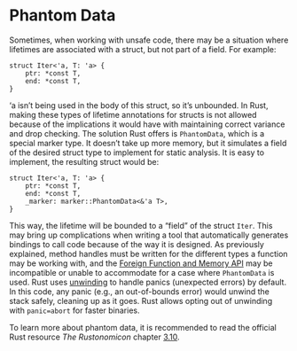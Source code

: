 # Phantom Data
Sometimes, when working with unsafe code, there may be a situation where
lifetimes are associated with a struct, but not part of a field. For example:
```rust,ignore
struct Iter<'a, T: 'a> {
    ptr: *const T,
    end: *const T,
}
```
‘a isn’t being used in the body of this struct, so it’s unbounded. In Rust,
making these types of lifetime annotations for structs is not allowed because
of the implications it would have with maintaining correct variance and drop
checking. The solution Rust offers is `PhantomData`, which is a special marker
type. It doesn’t take up more memory, but it simulates a field of the desired struct
type to implement for static analysis. It is easy to implement, the
resulting struct would be:
```rust,ignore
struct Iter<'a, T: 'a> {
    ptr: *const T,
    end: *const T,
    _marker: marker::PhantomData<&'a T>,
}
```
This way, the lifetime will be bounded to a “field” of the struct `Iter`. This may
bring up complications when writing a tool that automatically generates
bindings to call code because of the way it is designed. As previously
explained, method handles must be written for the different types a
function may be working with, and the [Foreign Function and Memory API](https://openjdk.org/jeps/454)
may be incompatible or unable to accommodate for a case where
`PhantomData` is used.
Rust uses [unwinding](unwinding.md) to handle panics (unexpected errors) by default.
In this code, any panic (e.g., an out-of-bounds error) would unwind the stack
safely, cleaning up as it goes. Rust allows opting out of unwinding with
`panic=abort` for faster binaries.

To learn more about phantom data, it is recommended to read the official Rust 
resource *The Rustonomicon* chapter [3.10](https://doc.rust-lang.org/nomicon/phantom-data.html).

